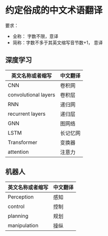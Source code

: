 # 约定俗成的中文术语翻译
要求：
- 全称： 字数不限，意译
- 简称：字数不多于其英文缩写音节数+1， 意译

## 深度学习
| 英文名称或者缩写        | 中文翻译 |
|----------------------|---------|
| CNN                  | 卷积网   |
| convolutional layers | 卷积层   |
| RNN                  | 递归网   |
| recurrent layers     | 递归层   |
| GNN                  | 图网络   |
| LSTM                 | 长记忆网 |
| Transformer          | 变换器   |
| attention            | 注意力   |


## 机器人
| 英文名称或者缩写        | 中文翻译 |
|----------------------|---------|
| Perception           | 感知     |
| control              | 控制     |
| planning             | 规划     |
| manipulation         | 操纵     |



